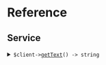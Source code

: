 # Reference
## Service
<details><summary><code>$client-><a href="/Seed/Service/ServiceClient.php">getText</a>() -> string</code></summary>
<dl>
<dd>

#### 🔌 Usage

<dl>
<dd>

<dl>
<dd>

```php
$client->service->getText(
);
```
</dd>
</dl>
</dd>
</dl>


</dd>
</dl>
</details>
